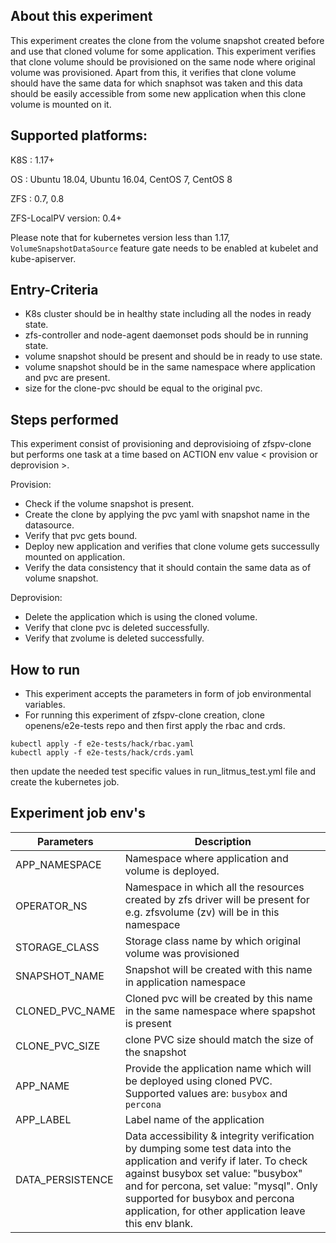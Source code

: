 ## About this experiment

This experiment creates the clone from the volume snapshot created before and use that cloned volume for some application. This experiment verifies that clone volume should be provisioned on the same node where original volume was provisioned. Apart from this, it verifies that clone volume should have the same data for which snaphsot was taken and this data should be easily accessible from some new application when this clone volume is mounted on it.

## Supported platforms:

K8S : 1.17+

OS : Ubuntu 18.04, Ubuntu 16.04, CentOS 7, CentOS 8

ZFS : 0.7, 0.8

ZFS-LocalPV version: 0.4+

Please note that for kubernetes version less than 1.17, `VolumeSnapshotDataSource` feature gate needs to be enabled at kubelet and kube-apiserver.

## Entry-Criteria

- K8s cluster should be in healthy state including all the nodes in ready state.
- zfs-controller and node-agent daemonset pods should be in running state.
- volume snapshot should be present and should be in ready to use state.
- volume snapshot should be in the same namespace where application and pvc are present.
- size for the clone-pvc should be equal to the original pvc.

## Steps performed

This experiment consist of provisioning and deprovisioing of zfspv-clone but performs one task at a time based on ACTION env value < provision or deprovision >.

Provision:

- Check if the volume snapshot is present.
- Create the clone by applying the pvc yaml with snapshot name in the datasource.
- Verify that pvc gets bound.
- Deploy new application and verifies that clone volume gets successully mounted on application.
- Verify the data consistency that it should contain the same data as of volume snapshot.

Deprovision:

- Delete the application which is using the cloned volume.
- Verify that clone pvc is deleted successfully.
- Verify that zvolume is deleted successfully.

## How to run

- This experiment accepts the parameters in form of job environmental variables.
- For running this experiment of zfspv-clone creation, clone openens/e2e-tests repo and then first apply the rbac and crds.
```
kubectl apply -f e2e-tests/hack/rbac.yaml
kubectl apply -f e2e-tests/hack/crds.yaml
```
then update the needed test specific values in run_litmus_test.yml file and create the kubernetes job.


## Experiment job env's

| Parameters    | Description                                            |
| ------------- | ------------------------------------------------------ |
| APP_NAMESPACE | Namespace where application and volume is deployed.    |
| OPERATOR_NS   | Namespace in which all the resources created by zfs driver will be present for e.g. zfsvolume (zv) will be in this namespace |
| STORAGE_CLASS| Storage class name by which original volume was provisioned |
| SNAPSHOT_NAME | Snapshot will be created with this name in application namespace  |
| CLONED_PVC_NAME |Cloned pvc will be created by this name in the same namespace where spapshot is present |
| CLONE_PVC_SIZE | clone PVC size should match the size of the snapshot  |
| APP_NAME       | Provide the application name which will be deployed using cloned PVC. Supported values are: `busybox` and `percona` |
| APP_LABEL     | Label name of the application                     |
| DATA_PERSISTENCE | Data accessibility & integrity verification by dumping some test data into the application and verify if later. To check against busybox set value: "busybox" and for percona, set value: "mysql". Only supported for busybox and percona application, for other application leave this env blank.|

